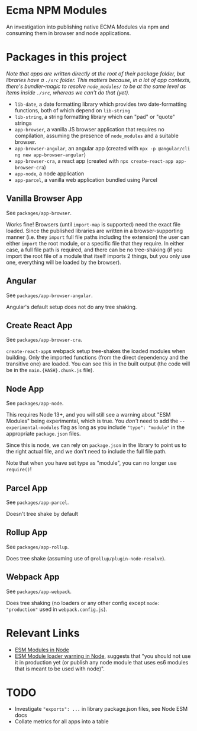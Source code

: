 # Ecma NPM Modules

An investigation into publishing native ECMA Modules via npm and consuming them in browser and node applications.

# Packages in this project

_Note that apps are written directly at the root of their package folder, but libraries have a `./src` folder. This matters because, in a lot of app contexts, there's bundler-magic to resolve `node_modules/` to be at the same level as items inside `./src`, whereas we can't do that (yet)._

- `lib-date`, a date formatting library which provides two date-formatting functions, both of which depend on `lib-string`
- `lib-string`, a string formatting library which can "pad" or "quote" strings
- `app-browser`, a vanilla JS browser application that requires no compilation, assuming the presence of `node_modules` and a suitable browser.
- `app-browser-angular`, an angular app (created with `npx -p @angular/cli ng new app-browser-angular`)
- `app-browser-cra`, a react app (created with `npx create-react-app app-browser-cra`)
- `app-node`, a node application
- `app-parcel`, a vanilla web application bundled using Parcel

## Vanilla Browser App

See `packages/app-browser`.

Works fine! Browsers (until `import-map` is supported) need the exact file loaded. Since the published libraries are written in a browser-supporting manner (i.e. they `import` full file paths including the extension) the user can either `import` the root module, or a specific file that they require. In either case, a full file path is required, and there can be no tree-shaking (if you import the root file of a module that itself imports 2 things, but you only use one, everything will be loaded by the browser).

## Angular

See `packages/app-browser-angular`.

Angular's default setup does not do any tree shaking.

## Create React App

See `packages/app-browser-cra`.

`create-react-app`s webpack setup tree-shakes the loaded modules when building. Only the imported functions (from the direct dependency and the transitive one) are loaded. You can see this in the built output (the code will be in the `main.{HASH}.chunk.js` file).

## Node App

See `packages/app-node`.

This requires Node 13+, and you will still see a warning about "ESM Modules" being experimental, which is true. You _don't_ need to add the `--experimental-modules` flag as long as you include `"type": "module"` in the appropriate `package.json` files.

Since this is node, we can rely on `package.json` in the library to point us to the right actual file, and we don't need to include the full file path.

Note that when you have set type as "module", you can no longer use `require()`!

## Parcel App

See `packages/app-parcel`.

Doesn't tree shake by default

## Rollup App

See `packages/app-rollup`.

Does tree shake (assuming use of `@rollup/plugin-node-resolve`).

## Webpack App

See `packages/app-webpack`.

Does tree shaking (no loaders or any other config except `mode: "production"` used in `webpack.config.js`).

# Relevant Links

- [ESM Modules in Node](https://nodejs.org/api/esm.html)
- [ESM Module loader warning in Node](https://github.com/nodejs/node/issues/30213), suggests that "you should not use it in production yet (or publish any node module that uses es6 modules that is meant to be used with node)".

# TODO

- Investigate `"exports": ...` in library package.json files, see Node ESM docs
- Collate metrics for all apps into a table

